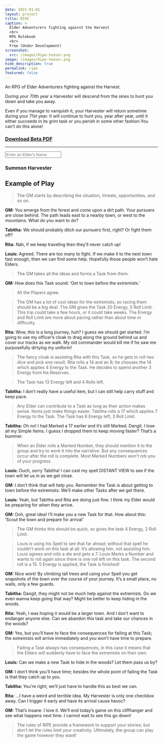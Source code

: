 ```yaml
---
date: 2021-01-01
layout: project
title: RIPE
caption: >
  Elder Adventurers fighting against the Harvest
  <br>
  RPG Rulebook
  <br>
  Free (Under Development)
screenshot:
  src: /images/Ripe-teaser.png
image: /images/Ripe-teaser.png
hide_description: true
permalink: ripe
featured: false
---
```


<div class="shoppingCard">
  <div class="shoppingColumn">
    <p>An RPG of Elder Adventurers fighting against the Harvest. </p>
    <p>During your 70th year a Harvester will descend from the skies to hunt you down and take you away.</p>
    <p>Even if you manage to vanquish it, your Harvester will return sometime during your 71st year. It will continue to hunt you, year after year, until it either succeeds in its grim task or you perish in some other fashion.You can’t do this alone!</p>
  </div>
  <div class="shoppingColumn">
    <a class="btn shoppingButton" href="/files/Ripe_final_beta.pdf"><h3>Download Beta PDF</h3></a>
    <hr>
    <input class="ripetextbox" type="text" id="enterElderName" placeholder="Enter an Elder's Name">
    <a class="btn shoppingButton" onclick="return ripe_generate();"><h3>Summon Harvester</h3></a>
  </div>
</div>

<p> </p>

<div class="container generatorCard" id="harvesterCard" style="display:none;">
<div class="row centerButtons">
<div class="col-md-5 col-12">
    <h3 class="tightSpacing" id="genElderName"></h3>
  </div>
  <div class="col-md-5 col-12">
    <button class="btn wyrd-btn" id="age1" onclick="agePlus()" style="display:none;">Age+1</button>
  </div>
</div>
<div id="harvesterDesc"></div>
</div>

## Example of Play

> The GM starts by describing the situation, threats, opportunities, and so on.

**GM:** You emerge from the forest and come upon a dirt path. Your pursuers are close behind. The path leads east to a nearby town, or west to the mountains. What do you want to do?

**Tabitha:** We should probably ditch our pursuers first, right? Or fight them off?

**Rita:** Nah, if we keep traveling then they’ll never catch up!

**Louis:** Agreed. There are too many to fight. If we make it to the next town fast enough, then we can find some help. Hopefully those people won’t hate Elders.

> The GM takes all the ideas and forms a Task from them.

**GM:** How does this Task sound: ‘Get to town before the extremists.’

> All the Players agree. 

> The GM has a lot of cool ideas for the extremists, so racing them should be a big deal. The GM gives the Task 20 Energy, 5 Roll Limit. This trip could take a few hours, or it could take weeks. The Energy and Roll Limit are more about pacing rather than about time or difficulty.

**Rita:** Wow, this is a long journey, huh? I guess we should get started. I’m going to use my officer’s cloak to drag along the ground behind us and cover our tracks as we walk. My old commander would kill me if he saw me purposefully dirtying my uniform!

> The fancy cloak is assisting Rita with this Task, so he gets to roll two dice and pick one result. Rita rolls a 14 and an 8; he chooses the 14 which applies 4 Energy to the Task. He decides to spend another 3 Energy from his Reserves. 

> The Task has 13 Energy left and 4 Rolls left.

**Tabitha:** I don’t really have a useful item, but I can still help carry stuff and keep pace.

> Any Elder can contribute to a Task as long as their action makes sense. Items just make things easier. Tabitha rolls a 17 which applies 7 Energy to the Task. The Task has 6 Energy left, 3 Roll Limit.

**Tabitha:** Oh no! I had Marked a 17 earlier and it’s still Marked. Dangit. I lose all my Simple Items. I guess I dropped them to keep moving faster? That’s a bummer.

> When an Elder rolls a Marked Number, they should mention it to the group and try to work it into the narrative. But any consequences occur after the roll is complete. Most Marked Numbers won't rob you of your progress.

**Louis:** Ouch, sorry Tabitha! I can cast my spell DISTANT VIEW to see if the town will let us in as we get close.

**GM:** I don’t think that will help you. Remember the Task is about getting to town before the extremists. We’ll make other Tasks after we get there.

**Louis:** Yeah, but Tabitha and Rita are doing just fine. I think my Elder would be preparing for when they arrive.

**GM:** Ooh, great idea! I’ll make you a new Task for that. How about this:  ‘Scout the town and prepare for arrival’ 

> The GM thinks this should be quick, so gives the task 4 Energy, 2 Roll Limit.

> Louis is using his Spell to see that far ahead; without that spell he couldn’t work on this task at all. It’s allowing him, not assisting him. Louis agrees and rolls a die and gets a 7. Louis Marks a Number and wants to roll again since there is one roll left on this task. The second roll is a 15. 5 Energy is applied, the Task is finished!

**GM:** Nice work! By climbing tall trees and using your Spell you get snapshots of the town over the course of your journey. It’s a small place, no walls, only a few guards. 

**Tabitha:** Dangit, they might not be much help against the extremists. Do we even wanna keep going that way? Might be better to keep hiding in the woods.

**Rita:** Yeah, I was hoping it would be a larger town. And I don’t want to endanger anyone else. Can we abandon this task and take our chances in the woods?

**GM:** Yes, but you’ll have to face the consequences for failing at this Task; the extremists will arrive immediately and you won’t have time to prepare.

> Failing a Task always has consequences, in this case it means that the Elders will suddenly have to face the extremists on their own.

**Louis:** Can we make a new Task to hide in the woods? Let them pass us by?

**GM:** I don’t think you’ll have time; besides the whole point of failing the Task is that they catch up to you.

**Tabitha:** You’re right; we’ll just have to handle this as best we can.

**Rita:** …I have a weird and terrible idea. My Harvester is only one checkbox away. Can I trigger it early and have its arrival cause havoc?

**GM:** That’s insane. I love it. We’ll end today’s game on this cliffhanger and see what happens next time. I cannot wait to see this go down!

> The rules of RIPE provide a framework to support your stories; but don't let the rules limit your creativity. Ultimately, the group can play the game however they want!

<script async src="/assets/js/mods-eng-basic.js" language="javascript" type="text/javascript"></script>
<script async src="/assets/js/tracery.js" language="javascript" type="text/javascript"></script>
<script async src="/assets/js/seedrandom.min.js" language="javascript" type="text/javascript"></script>
<script async src="/assets/generator_resources/ripe.js" language="javascript" type="text/javascript"></script>